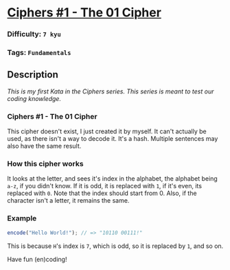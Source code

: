 # [Ciphers #1 - The 01 Cipher](https://www.codewars.com/kata/593f50f343030bd35e0000c6)

### Difficulty: `7 kyu`

### Tags: `Fundamentals` 

## Description

*This is my first Kata in the Ciphers series. This series is meant to test our coding knowledge.*

### Ciphers #1 - The 01 Cipher
This cipher doesn't exist, I just created it by myself. It can't actually be used, as there isn't a way to decode it. It's a hash. Multiple sentences may also have the same result.

### How this cipher works
It looks at the letter, and sees it's index in the alphabet, the alphabet being `a-z`, if you didn't know. If it is odd, it is replaced with `1`, if it's even, its replaced with `0`. Note that the index should start from 0. Also, if the character isn't a letter, it remains the same.

### Example

```js
encode("Hello World!"); // => "10110 00111!"
```

This is because `H`'s index is `7`, which is odd, so it is replaced by `1`, and so on.

Have fun (en)coding!